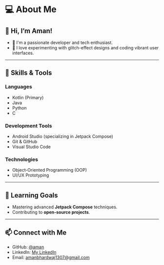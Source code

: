 # 💻 About Me  

## **👋 Hi, I’m Aman!**  
- 🌟 I'm a passionate developer and tech enthusiast.  
- 🎨 I love experimenting with glitch-effect designs and coding vibrant user interfaces.  

---

## **🔧 Skills & Tools**  
### **Languages**  
- Kotlin (Primary)  
- Java  
- Python
- C

### **Development Tools**  
- Android Studio (specializing in Jetpack Compose)  
- Git & GitHub  
- Visual Studio Code  

### **Technologies**  
- Object-Oriented Programming (OOP)  
- UI/UX Prototyping  

---

## **🌱 Learning Goals**  
- Mastering advanced **Jetpack Compose** techniques.  
- Contributing to **open-source projects**.  

---

## **📫 Connect with Me**  
- GitHub: [@aman](https://github.com/ComposeKarAman)  
- LinkedIn: [My LinkedIn](https://www.linkedin.com/in/aman-sharmaaa/)  
- Email: amanbhardwaj1307@gmail.com  
